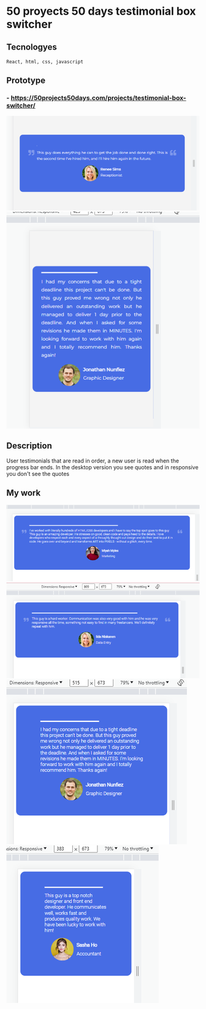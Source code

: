 # 50 proyects 50 days testimonial box switcher

## Tecnologyes
    React, html, css, javascript

## Prototype

### - https://50projects50days.com/projects/testimonial-box-switcher/

![Alt text](image.png)
![Alt text](image-1.png)

## Description

User testimonials that are read in order, a new user is read when the progress bar ends. In the desktop version you see quotes and in responsive you don't see the quotes

## My work
![Alt text](image-5.png)
![Alt text](image-2.png)
![Alt text](image-3.png)
![Alt text](image-4.png)
